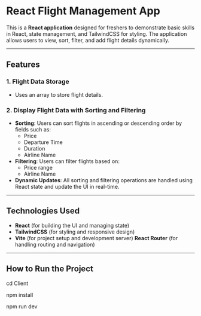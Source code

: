 # React Flight Management App

This is a **React application** designed for freshers to demonstrate basic skills in React, state management, and TailwindCSS for styling. The application allows users to view, sort, filter, and add flight details dynamically.

---

## Features

### 1. Flight Data Storage
- Uses an array to store flight details.

### 2. Display Flight Data with Sorting and Filtering
- **Sorting**: Users can sort flights in ascending or descending order by fields such as:
  - Price
  - Departure Time
  - Duration
  - Airline Name
- **Filtering**: Users can filter flights based on:
  - Price range
  - Airline Name
- **Dynamic Updates**: All sorting and filtering operations are handled using React state and update the UI in real-time.

---

## Technologies Used
- **React** (for building the UI and managing state)
- **TailwindCSS** (for styling and responsive design)
- **Vite** (for project setup and development server)
**React Router** (for handling routing and navigation)
---



## How to Run the Project

cd Client

npm install

npm run dev
